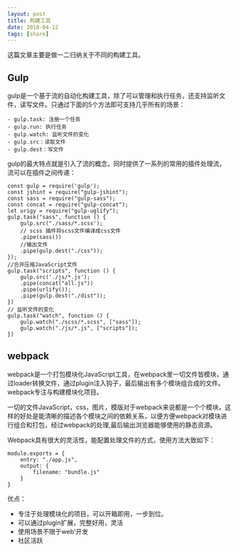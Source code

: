 ```yaml
---
layout: post
title: 构建工具
date: 2018-04-12
tags: [share]
---
```


这篇文章主要是做一二归纳关于不同的构建工具。

## Gulp

gulp是一个基于流的自动化构建工具，除了可以管理和执行任务，还支持监听文件，读写文件。只通过下面的5个方法即可支持几乎所有的场景：

    - gulp.task: 注册一个任务
    - gulp.run: 执行任务
    - gulp.watch: 监听文件的变化
    - gulp.src：读取文件
    - gulp.dest：写文件

gulp的最大特点就是引入了流的概念，同时提供了一系列的常用的插件处理流，流可以在插件之间传递：

    const gulp = require('gulp');
    const jshint = require("gulp-jshint");
    const sass = require("gulp-sass");
    const concat = require("gulp-concat");
    let urigy = require("gulp-uglify");
    gulp.task("sass", function () {
        gulp.src("./sass/*.scss');
        // scss 插件将scss文件编译成css文件
        .pipe(sass())
        //输出文件
        .pipe(gulp.dest("./css"));
    });
    //合并压缩JavaScript文件
    gulp.task("scripts", function () {
        gulp.src('./js/*.js');
        .pipe(concat("all.js"))
        .pipe(urlify());
        .pipe(gulp.dest("./dist"));
    })
    // 监听文件的变化
    gulp.task("watch", function () {
        gulp.watch("./scss/*.scss", ["sass"]);
        gulp.watch("./js/*.js", ["scripts"]);
    })

## webpack

webpack是一个打包模块化JavaScript工具，在webpack里一切文件皆模块，通过loader转换文件，通过plugin注入钩子，最后输出有多个模块组合成的文件。webpack专注与构建模块化项目。

一切的文件JavaScript，css，图片，模版对于webpack来说都是一个个模块，这样的好处是能清晰的描述各个模块之间的依赖关系，以便方便webpack对模块进行组合和打包，经过webpack的处理,最后输出浏览器能够使用的静态资源。

Webpack具有很大的灵活性，能配置处理文件的方式，使用方法大致如下：

    module.exports = {
        entry: "./app.js",
        output: {
            filename: "bundle.js"
        }
    }

优点：

- 专注于处理模块化的项目，可以开箱即用，一步到位。
- 可以通过plugin扩展，完整好用，灵活
- 使用场景不限于web'开发
- 社区活跃


